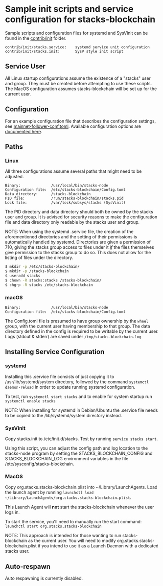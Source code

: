 # Sample init scripts and service configuration for stacks-blockchain

Sample scripts and configuration files for systemd and SysVinit
can be found in the [contrib/init](../contrib/init) folder.

    contrib/init/stacks.service:    systemd service unit configuration
    contrib/init/stacks.init:       SysV style init script

## Service User

All Linux startup configurations assume the existence of a "stacks" user
and group. They must be created before attempting to use these scripts.
The MacOS configuration assumes stacks-blockchain will be set up for the current user.

## Configuration

For an example configuration file that describes the configuration settings, see [mainnet-follower-conf.toml](../testnet/stacks-node/conf/mainnet-follower-conf.toml).
Available configuration options are [documented here](https://docs.stacks.co/stacks-in-depth/nodes-and-miners/stacks-node-configuration).

## Paths

### Linux

All three configurations assume several paths that might need to be adjusted.

    Binary:              /usr/local/bin/stacks-node
    Configuration file:  /etc/stacks-blockchain/Config.toml
    Data directory:      /stacks-blockchain
    PID file:            /run/stacks-blockchain/stacks.pid
    Lock file:           /var/lock/subsys/stacks (SysVinit)

The PID directory and data directory should both be owned by the
stacks user and group. It is advised for security reasons to make the
configuration file and data directory only readable by the stacks user and
group.

NOTE: When using the systemd .service file, the creation of the aforementioned
directories and the setting of their permissions is automatically handled by
systemd. Directories are given a permission of 710, giving the stacks group
access to files under it _if_ the files themselves give permission to the
stacks group to do so. This does not allow for the listing of files under the directory.

```bash
$ mkdir -p /etc/stacks-blockchain/
$ mkdir -p /stacks-blockchain
$ useradd stacks
$ chown -R stacks:stacks /stacks-blockchain/
$ chgrp -R stacks /etc/stacks-blockchain
```

### macOS

    Binary:              /usr/local/bin/stacks-node
    Configuration file:  /etc/stacks-blockchain/Config.toml

The Config.toml file is presumed to have group ownership by the `wheel` group, with the current user having membership to that group. The data directory defined in the config is required to be writable by the current user. Logs (stdout & stderr) are saved under `/tmp/stacks-blockchain.log`

## Installing Service Configuration

### systemd

Installing this .service file consists of just copying it to
/usr/lib/systemd/system directory, followed by the command
`systemctl daemon-reload` in order to update running systemd configuration.

To test, run `systemctl start stacks` and to enable for system startup run
`systemctl enable stacks`

NOTE: When installing for systemd in Debian/Ubuntu the .service file needs to be copied to the /lib/systemd/system directory instead.

### SysVinit

Copy stacks.init to /etc/init.d/stacks. Test by running `service stacks start`.

Using this script, you can adjust the config path and log location to the stacks-node program by
setting the STACKS_BLOCKCHAIN_CONFIG and STACKS_BLOCKCHAIN_LOG environment variables in the file
/etc/sysconfig/stacks-blockchain.

### MacOS

Copy org.stacks.stacks-blockchain.plist into ~/Library/LaunchAgents. Load the launch agent by
running `launchctl load ~/Library/LaunchAgents/org.stacks.stacks-blockchain.plist`.

This Launch Agent will **not** start the stacks-blockchain whenever the user logs in.

To start the service, you'll need to manually run the start command: `launchctl start org.stacks.stacks-blockchain`

NOTE: This approach is intended for those wanting to run stacks-blockchain as the current user.
You will need to modify org.stacks.stacks-blockchain.plist if you intend to use it as a
Launch Daemon with a dedicated stacks user.

## Auto-respawn

Auto respawning is currently disabled.
